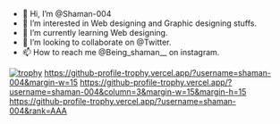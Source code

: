 - 👋 Hi, I’m @Shaman-004
- 👀 I’m interested in Web designing and Graphic designing stuffs.
- 🌱 I’m currently learning Web designing.
- 💞️ I’m looking to collaborate on @Twitter.
- 📫 How to reach me @Being_shaman__ on instagram.

<!---
shaman-004/shaman-004 is a ✨ special ✨ repository because its `README.md` (this file) appears on your GitHub profile.
You can click the Preview link to take a look at your changes.
--->
[![trophy](https://github-profile-trophy.vercel.app/?username=shaman-004)](https://github.com/shaman-004/github-profile-trophy)
https://github-profile-trophy.vercel.app/?username=shaman-004&margin-w=15
https://github-profile-trophy.vercel.app/?username=shaman-004&column=3&margin-w=15&margin-h=15
https://github-profile-trophy.vercel.app/?username=shaman-004&rank=AAA
